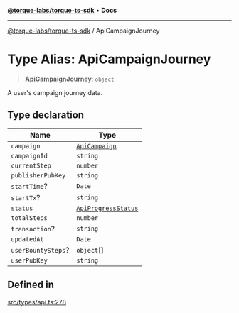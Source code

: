 [**@torque-labs/torque-ts-sdk**](../README.md) • **Docs**

***

[@torque-labs/torque-ts-sdk](../globals.md) / ApiCampaignJourney

# Type Alias: ApiCampaignJourney

> **ApiCampaignJourney**: `object`

A user's campaign journey data.

## Type declaration

| Name | Type |
| ------ | ------ |
| `campaign` | [`ApiCampaign`](ApiCampaign.md) |
| `campaignId` | `string` |
| `currentStep` | `number` |
| `publisherPubKey` | `string` |
| `startTime`? | `Date` |
| `startTx`? | `string` |
| `status` | [`ApiProgressStatus`](../enumerations/ApiProgressStatus.md) |
| `totalSteps` | `number` |
| `transaction`? | `string` |
| `updatedAt` | `Date` |
| `userBountySteps`? | `object`[] |
| `userPubKey` | `string` |

## Defined in

[src/types/api.ts:278](https://github.com/torque-labs/torque-ts-sdk/blob/e34efdf278512e8a58bacdba966e9cd90b1db20a/src/types/api.ts#L278)
